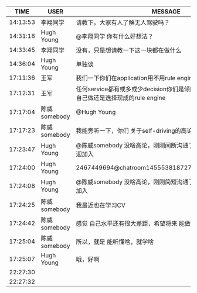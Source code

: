 TIME | USER | MESSAGE
--- | --- | ---
14:13:53 | 李翔同学 | 请教下，大家有人了解无人驾驶吗？
14:31:18 | Hugh Young | @李翔同学 你有什么好想法？
14:33:45 | 李翔同学 | 没有，只是想请教一下这一块都在做什么
14:36:04 | Hugh Young | 单独谈
17:11:36 | 王军 | 我们一下你们在application用不用rule engine？
17:12:31 | 王军 | 任何service都有或多或少decision你们是倾向于自己用SQL table来自己做还是选择现成的rule engine
17:17:04 | 陈威somebody | @Hugh Young
17:17:23 | 陈威somebody | 我能旁听一下，你们 关于self-driving的高论吗？
17:23:47 | Hugh Young | @陈威somebody 没啥高论，刚刚间断沟通了一下，圈里的常识，欢迎加入
17:24:00 | Hugh Young | <sysmsg type="revokemsg"><revokemsg><session>2467449694@chatroom</session><oldmsgid>1455538187</oldmsgid><msgid>2759527683830366635</msgid><replacemsg><![CDATA["Hugh Young" 撤回了一条消息]]></replacemsg></revokemsg></sysmsg>
17:24:08 | Hugh Young | @陈威somebody 没啥高论，刚刚简短沟通了一下圈里的常识，欢迎加入
17:24:25 | 陈威somebody | 我最近也在学习CV
17:24:42 | 陈威somebody | 感觉 自己水平还有很大差距，希望将来 能做做 这方面的
17:25:04 | 陈威somebody | 所以，就是 能听懂啥，就学啥
17:25:07 | Hugh Young | 哦，好啊
22:27:30 | | 
22:27:32 | | 
